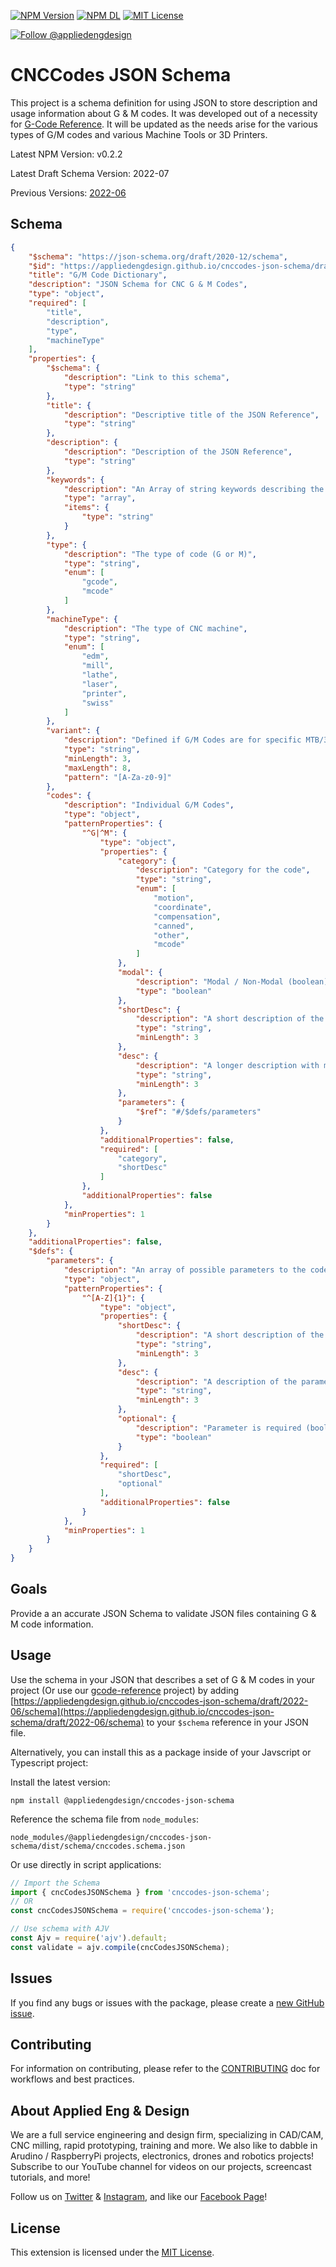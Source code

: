 [![NPM Version](https://badgen.net/npm/v/@appliedengdesign/cnccodes-json-schema)](https://www.npmjs.com/package/@appliedengdesign/cnccodes-json-schema) [![NPM DL](https://badgen.net/npm/dt/@appliedengdesign/cnccodes-json-schema)](https://www.npmjs.com/package/@appliedengdesign/cnccodes-json-schema) [![MIT License](https://badgen.net/badge/license/MIT)](https://opensource.org/licenses/MIT)

[![Follow @appliedengdesign](https://badgen.net/twitter/follow/appliedengdes)](https://twitter.com/appliedengdes)

# CNCCodes JSON Schema

This project is a schema definition for using JSON to store description and usage information about G & M codes. It was developed out of a necessity for [G-Code Reference](https://github.com/appliedengdesign/gcode-reference). It will be updated as the needs arise for the various types of G/M codes and various Machine Tools or 3D Printers.

Latest NPM Version: v0.2.2

Latest Draft Schema Version: 2022-07

Previous Versions: [2022-06](https://appliedengdesign.github.io/cnccodes-json-schema/draft/2022-06/schema)

## Schema

```json
{
    "$schema": "https://json-schema.org/draft/2020-12/schema",
    "$id": "https://appliedengdesign.github.io/cnccodes-json-schema/draft/2022-07/schema",
    "title": "G/M Code Dictionary",
    "description": "JSON Schema for CNC G & M Codes",
    "type": "object",
    "required": [
        "title",
        "description",
        "type",
        "machineType"
    ],
    "properties": {
        "$schema": {
            "description": "Link to this schema",
            "type": "string"
        },
        "title": {
            "description": "Descriptive title of the JSON Reference",
            "type": "string"
        },
        "description": {
            "description": "Description of the JSON Reference",
            "type": "string"
        },
        "keywords": {
            "description": "An Array of string keywords describing the JSON Reference (Optional)",
            "type": "array",
            "items": {
                "type": "string"
            }
        },
        "type": {
            "description": "The type of code (G or M)",
            "type": "string",
            "enum": [
                "gcode",
                "mcode"
            ]
        },
        "machineType": {
            "description": "The type of CNC machine",
            "type": "string",
            "enum": [
                "edm",
                "mill",
                "lathe",
                "laser",
                "printer",
                "swiss"
            ]
        },
        "variant": {
            "description": "Defined if G/M Codes are for specific MTB/3DP Variant. (Must be lower case, 3-8 characters)",
            "type": "string",
            "minLength": 3,
            "maxLength": 8,
            "pattern": "[A-Za-z0-9]"
        },
        "codes": {
            "description": "Individual G/M Codes",
            "type": "object",
            "patternProperties": {
                "^G|^M": {
                    "type": "object",
                    "properties": {
                        "category": {
                            "description": "Category for the code",
                            "type": "string",
                            "enum": [
                                "motion",
                                "coordinate",
                                "compensation",
                                "canned",
                                "other",
                                "mcode"
                            ]
                        },
                        "modal": {
                            "description": "Modal / Non-Modal (boolean)",
                            "type": "boolean"
                        },
                        "shortDesc": {
                            "description": "A short description of the code",
                            "type": "string",
                            "minLength": 3
                        },
                        "desc": {
                            "description": "A longer description with markdown formatting",
                            "type": "string",
                            "minLength": 3
                        },
                        "parameters": {
                            "$ref": "#/$defs/parameters"
                        }
                    },
                    "additionalProperties": false,
                    "required": [
                        "category",
                        "shortDesc"
                    ]
                },
                "additionalProperties": false
            },
            "minProperties": 1
        }
    },
    "additionalProperties": false,
    "$defs": {
        "parameters": {
            "description": "An array of possible parameters to the code",
            "type": "object",
            "patternProperties": {
                "^[A-Z]{1}": {
                    "type": "object",
                    "properties": {
                        "shortDesc": {
                            "description": "A short description of the parameter",
                            "type": "string",
                            "minLength": 3
                        },
                        "desc": {
                            "description": "A description of the parameter",
                            "type": "string",
                            "minLength": 3
                        },
                        "optional": {
                            "description": "Parameter is required (boolean)",
                            "type": "boolean"
                        }
                    },
                    "required": [
                        "shortDesc",
                        "optional"
                    ],
                    "additionalProperties": false
                }
            },
            "minProperties": 1
        }
    }
}
```

## Goals

Provide a an accurate JSON Schema to validate JSON files containing G & M code information.

## Usage

Use the schema in your JSON that describes a set of G & M codes in your project (Or use our [gcode-reference](https://github.com/appliedengdesign/gcode-reference) project) by adding [https://appliedengdesign.github.io/cnccodes-json-schema/draft/2022-06/schema](https://appliedengdesign.github.io/cnccodes-json-schema/draft/2022-06/schema) to your `$schema` reference in your JSON file.

Alternatively, you can install this as a package inside of your Javscript or Typescript project:

Install the latest version:

`npm install @appliedengdesign/cnccodes-json-schema`

Reference the schema file from `node_modules`:

`node_modules/@appliedengdesign/cnccodes-json-schema/dist/schema/cnccodes.schema.json`

Or use directly in script applications:

```javascript
// Import the Schema
import { cncCodesJSONSchema } from 'cnccodes-json-schema';
// OR
const cncCodesJSONSchema = require('cnccodes-json-schema');

// Use schema with AJV
const Ajv = require('ajv').default;
const validate = ajv.compile(cncCodesJSONSchema);
```

## Issues

If you find any bugs or issues with the package, please create a [new GitHub issue](https://github.com/appliedengdesign/cnccodes-json-schema/issues).

## Contributing

For information on contributing, please refer to the [CONTRIBUTING](https://github.com/appliedengdesign/cnccodes-json-schema/blob/master/CONTRIBUTING.md) doc for workflows and best practices.

## About Applied Eng & Design

We are a full service engineering and design firm, specializing in CAD/CAM, CNC milling, rapid prototyping, training and more.  We also like to dabble in Arudino / RaspberryPi projects, electronics, drones and robotics projects! Subscribe to our YouTube channel for videos on our projects, screencast tutorials, and more!

Follow us on [Twitter](https://twitter.com/appliedengdes) & [Instagram](https://instagram.com/appliedengdes), and like our [Facebook Page](https://facebook.com/appliedengdesign)!

## License

This extension is licensed under the [MIT License](https://opensource.org/licenses/MIT).

